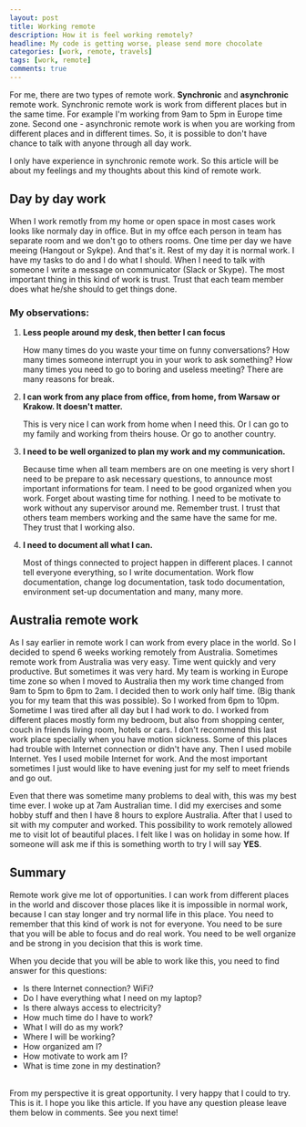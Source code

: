 ```yaml
---
layout: post
title: Working remote
description: How it is feel working remotely?
headline: My code is getting worse, please send more chocolate
categories: [work, remote, travels]
tags: [work, remote]
comments: true
---
```


For me, there are two types of remote work. **Synchronic** and **asynchronic** remote work. Synchronic remote work is work from different places but in the same time. For example I'm working from 9am to 5pm in Europe time zone. Second one - asynchronic remote work is when you are working from different places and in different times. So, it is possible to don't have chance to talk with anyone through all day work.

I only have experience in synchronic remote work. So this article will be about my feelings and my thoughts about this kind of remote work.

## Day by day work

When I work remotly from my home or open space in most cases work looks like normaly day in office. But in my offce each person in team has separate room and we don't go to others rooms. One time per day we have meeing (Hangout or Sykpe). And that's it. Rest of my day it is normal work. I have my tasks to do and I do what I should. When I need to talk with someone I write a message on communicator (Slack or Skype). The most important thing in this kind of work is trust. Trust that each team member does what he/she should to get things done.

### My observations:

1. **Less people around my desk, then better I can focus**

    How many times do you waste your time on funny conversations? How many times someone interrupt you in your work to ask something? How many times you need to go to boring and useless meeting? There are many reasons for break.


2. **I can work from any place from office, from home, from Warsaw or Krakow. It doesn't matter.**

    This is very nice I can work from home when I need this. Or I can go to my family and working from theirs house. Or go to another country.


3. **I need to be well organized to plan my work and my communication.**

    Because time when all team members are on one meeting is very short I need to be prepare to ask necessary questions, to announce most important informations for team. I need to be good organized when you work. Forget about wasting time for nothing. I need to be motivate to work without any supervisor around me. Remember trust. I trust that others team members working and the same have the same for me. They trust that I working also.

4. **I need to document all what I can.**

    Most of things connected to project happen in different places. I cannot tell everyone everything, so I write documentation. Work flow documentation, change log documentation, task todo documentation, environment set-up documentation and many, many more.


## Australia remote work

As I say earlier in remote work I can work from every place in the world. So I decided to spend 6 weeks working remotely from Australia. Sometimes remote work from Australia was very easy. Time went quickly and very productive. But sometimes it was very hard. My team is working in Europe time zone so when I moved to Australia then my work time changed from 9am to 5pm to 6pm to 2am. I decided then to work only half time. (Big thank you for my team that this was possible). So I worked from 6pm to 10pm. Sometime I was tired after all day but I had work to do. I worked from different places mostly form my bedroom, but also from shopping center, couch in friends living room, hotels or cars. I don't recommend this last work place specially when you have motion sickness. Some of this places had trouble with Internet connection or didn't have any. Then I used mobile Internet. Yes I used mobile Internet for work. And the most important sometimes I just would like to have evening just for my self to meet friends and go out.

Even that there was sometime many problems to deal with, this was my best time ever. I woke up at 7am Australian time. I did my exercises and some hobby stuff and then I have 8 hours to explore Australia. After that I used to sit with my computer and worked. This possibility to work remotely allowed me to visit lot of beautiful places. I felt like I was on holiday in some how. If someone will ask me if this is something worth to try I will say **YES**.

## Summary

Remote work give me lot of opportunities. I can work from different places in the world and discover those places like it is impossible in normal work, because I can stay longer and try normal life in this place. You need to remember that this kind of work is not for everyone. You need to be sure that you will be able to focus and do real work. You need to be well organize and be strong in you decision that this is work time.

When you decide that you will be able to work like this, you need to find answer for this questions:

- Is there Internet connection? WiFi?
- Do I have everything what I need on my laptop?
- Is there always access to electricity?
- How much time do I have to work?
- What I will do as my work?
- Where I will be working?
- How organized am I?
- How motivate to work am I?
- What is time zone in my destination?

<br>
From my perspective it is great opportunity. I very happy that I could to try.
This is it. I hope you like this article. If you have any question please leave them below in comments. See you next time!
